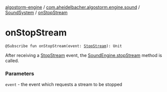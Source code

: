 [algostorm-engine](../../index.md) / [com.aheidelbacher.algostorm.engine.sound](../index.md) / [SoundSystem](index.md) / [onStopStream](.)

# onStopStream

`@Subscribe fun onStopStream(event: `[`StopStream`](-stop-stream/index.md)`): Unit`

After receiving a [StopStream](-stop-stream/index.md) event, the [SoundEngine.stopStream](../-sound-engine/stop-stream.md) method
is called.

### Parameters

`event` - the event which requests a stream to be stopped